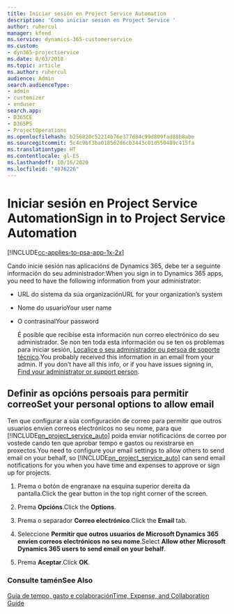 ```yaml
---
title: Iniciar sesión en Project Service Automation
description: 'Como iniciar sesión en Project Service '
author: ruhercul
manager: kfend
ms.service: dynamics-365-customerservice
ms.custom:
- dyn365-projectservice
ms.date: 8/03/2018
ms.topic: article
ms.author: ruhercul
audience: Admin
search.audienceType:
- admin
- customizer
- enduser
search.app:
- D365CE
- D365PS
- ProjectOperations
ms.openlocfilehash: b256820c52214b76e377d84c99d809fad88b8abe
ms.sourcegitcommit: 5c4c9bf3ba018562d6cb3443c01d550489c415fa
ms.translationtype: HT
ms.contentlocale: gl-ES
ms.lasthandoff: 10/16/2020
ms.locfileid: "4076226"
---
```

# <a name="sign-in-to-project-service-automation"></a><span data-ttu-id="122c6-103">Iniciar sesión en Project Service Automation</span><span class="sxs-lookup"><span data-stu-id="122c6-103">Sign in to Project Service Automation</span></span>

[!INCLUDE[cc-applies-to-psa-app-1x-2x](../includes/cc-applies-to-psa-app-1x-2x.md)]

<span data-ttu-id="122c6-104">Cando inicie sesión nas aplicacións de Dynamics 365, debe ter a seguinte información do seu administrador:</span><span class="sxs-lookup"><span data-stu-id="122c6-104">When you sign in to Dynamics 365 apps, you need to have the following information from your administrator:</span></span>  
  
- <span data-ttu-id="122c6-105">URL do sistema da súa organización</span><span class="sxs-lookup"><span data-stu-id="122c6-105">URL for your organization’s system</span></span>  
  
- <span data-ttu-id="122c6-106">Nome do usuario</span><span class="sxs-lookup"><span data-stu-id="122c6-106">Your user name</span></span>  
  
- <span data-ttu-id="122c6-107">O contrasinal</span><span class="sxs-lookup"><span data-stu-id="122c6-107">Your password</span></span>  
  
  <span data-ttu-id="122c6-108">É posible que recibise esta información nun correo electrónico do seu administrador. Se non ten toda esta información ou se ten os problemas para iniciar sesión, [Localice o seu administrador ou persoa de soporte técnico](https://docs.microsoft.com/dynamics365/customerengagement/on-premises/basics/find-administrator-support).</span><span class="sxs-lookup"><span data-stu-id="122c6-108">You probably received this information in an email from your admin. If you don’t have all this info, or if you have issues signing in, [Find your administrator or support person](https://docs.microsoft.com/dynamics365/customerengagement/on-premises/basics/find-administrator-support).</span></span>  
  
## <a name="set-your-personal-options-to-allow-email"></a><span data-ttu-id="122c6-109">Definir as opcións persoais para permitir correo</span><span class="sxs-lookup"><span data-stu-id="122c6-109">Set your personal options to allow email</span></span>  
 <span data-ttu-id="122c6-110">Ten que configurar a súa configuración de correo para permitir que outros usuarios envíen correos electrónicos no seu nome, para que [!INCLUDE[pn_project_service_auto](../includes/pn-project-service-auto.md)] poida enviar notificacións de correo por vostede cando ten que aprobar tempo e gastos ou rexistrarse en proxectos.</span><span class="sxs-lookup"><span data-stu-id="122c6-110">You need to configure your email settings to allow others to send email on your behalf, so [!INCLUDE[pn_project_service_auto](../includes/pn-project-service-auto.md)] can send email notifications for you when you have time and expenses to approve or sign up for projects.</span></span>  
  
1.  <span data-ttu-id="122c6-111">Prema o botón de engranaxe na esquina superior dereita da pantalla.</span><span class="sxs-lookup"><span data-stu-id="122c6-111">Click the gear button in the top right corner of the screen.</span></span>  
  
2.  <span data-ttu-id="122c6-112">Prema **Opcións**.</span><span class="sxs-lookup"><span data-stu-id="122c6-112">Click the **Options**.</span></span>  
  
3.  <span data-ttu-id="122c6-113">Prema o separador **Correo electrónico**.</span><span class="sxs-lookup"><span data-stu-id="122c6-113">Click the **Email** tab.</span></span>  
  
4.  <span data-ttu-id="122c6-114">Seleccione **Permitir que outros usuarios de Microsoft Dynamics 365 envíen correos electrónicos no seu nome**.</span><span class="sxs-lookup"><span data-stu-id="122c6-114">Select **Allow other Microsoft Dynamics 365 users to send email on your behalf**.</span></span>  
  
5.  <span data-ttu-id="122c6-115">Prema **Aceptar**.</span><span class="sxs-lookup"><span data-stu-id="122c6-115">Click **OK**.</span></span>  
  
### <a name="see-also"></a><span data-ttu-id="122c6-116">Consulte tamén</span><span class="sxs-lookup"><span data-stu-id="122c6-116">See Also</span></span>  
 [<span data-ttu-id="122c6-117">Guía de tempo, gasto e colaboración</span><span class="sxs-lookup"><span data-stu-id="122c6-117">Time, Expense, and Collaboration Guide</span></span>](../psa/time-expense-collaboration-guide.md)
